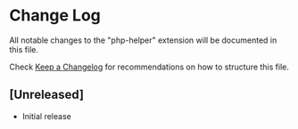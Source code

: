 # Change Log
All notable changes to the "php-helper" extension will be documented in this file.

Check [Keep a Changelog](http://keepachangelog.com/) for recommendations on how to structure this file.

## [Unreleased]
- Initial release